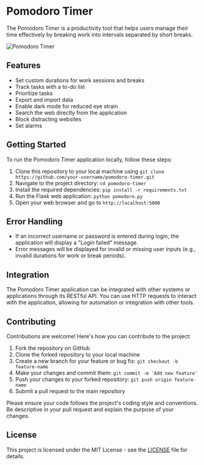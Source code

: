 # Pomodoro Timer

The Pomodoro Timer is a productivity tool that helps users manage their time effectively by breaking work into intervals separated by short breaks.

![Pomodoro Timer](pomodoro_timer_screenshot.png)

## Features

- Set custom durations for work sessions and breaks
- Track tasks with a to-do list
- Prioritize tasks
- Export and import data
- Enable dark mode for reduced eye strain
- Search the web directly from the application
- Block distracting websites
- Set alarms

## Getting Started

To run the Pomodoro Timer application locally, follow these steps:

1. Clone this repository to your local machine using `git clone https://github.com/your-username/pomodoro-timer.git`
2. Navigate to the project directory: `cd pomodoro-timer`
3. Install the required dependencies: `pip install -r requirements.txt`
4. Run the Flask web application: `python pomodoro.py`
5. Open your web browser and go to `http://localhost:5000`

## Error Handling

- If an incorrect username or password is entered during login, the application will display a "Login failed" message.
- Error messages will be displayed for invalid or missing user inputs (e.g., invalid durations for work or break periods).

## Integration

The Pomodoro Timer application can be integrated with other systems or applications through its RESTful API. You can use HTTP requests to interact with the application, allowing for automation or integration with other tools.

## Contributing

Contributions are welcome! Here's how you can contribute to the project:

1. Fork the repository on GitHub
2. Clone the forked repository to your local machine
3. Create a new branch for your feature or bug fix: `git checkout -b feature-name`
4. Make your changes and commit them: `git commit -m 'Add new feature'`
5. Push your changes to your forked repository: `git push origin feature-name`
6. Submit a pull request to the main repository

Please ensure your code follows the project's coding style and conventions. Be descriptive in your pull request and explain the purpose of your changes.

## License

This project is licensed under the MIT License - see the [LICENSE](LICENSE) file for details.
